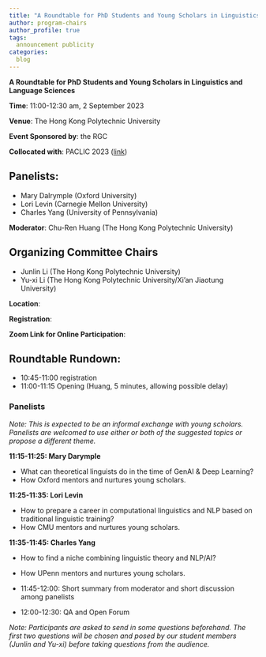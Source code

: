```yaml
---
title: "A Roundtable for PhD Students and Young Scholars in Linguistics and Language Sciences"
author: program-chairs
author_profile: true
tags:
  announcement publicity
categories:
  blog
---
```


**A Roundtable for PhD Students and Young Scholars in Linguistics and Language Sciences**

**Time**: 11:00-12:30 am, 2 September 2023

**Venue**: The Hong Kong Polytechnic University

**Event Sponsored by**: the RGC

**Collocated with**: PACLIC 2023 ([link]())

## Panelists:
- Mary Dalrymple (Oxford University)
- Lori Levin (Carnegie Mellon University)
- Charles Yang (University of Pennsylvania)

**Moderator**: Chu-Ren Huang (The Hong Kong Polytechnic University)

## Organizing Committee Chairs
- Junlin Li (The Hong Kong Polytechnic University)
- Yu-xi Li (The Hong Kong Polytechnic University/Xi’an Jiaotung University)

**Location**:

**Registration**:

**Zoom Link for Online Participation**:

## Roundtable Rundown:

- 10:45-11:00 registration
- 11:00-11:15 Opening (Huang, 5 minutes, allowing possible delay)

### Panelists

*Note: This is expected to be an informal exchange with young scholars. Panelists are welcomed to use either or both of the suggested topics or propose a different theme.*

**11:15-11:25: Mary Darymple**
- What can theoretical linguists do in the time of GenAI & Deep Learning?
- How Oxford mentors and nurtures young scholars.

**11:25-11:35: Lori Levin**
- How to prepare a career in computational linguistics and NLP based on traditional linguistic training?
- How CMU mentors and nurtures young scholars.

**11:35-11:45: Charles Yang**
- How to find a niche combining linguistic theory and NLP/AI?
- How UPenn mentors and nurtures young scholars.

- 11:45-12:00: Short summary from moderator and short discussion among panelists
- 12:00-12:30: QA and Open Forum

*Note: Participants are asked to send in some questions beforehand. The first two questions will be chosen and posed by our student members (Junlin and Yu-xi) before taking questions from the audience.*